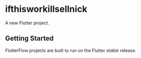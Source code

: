 # ifthisworkillsellnick

A new Flutter project.

## Getting Started

FlutterFlow projects are built to run on the Flutter _stable_ release.
